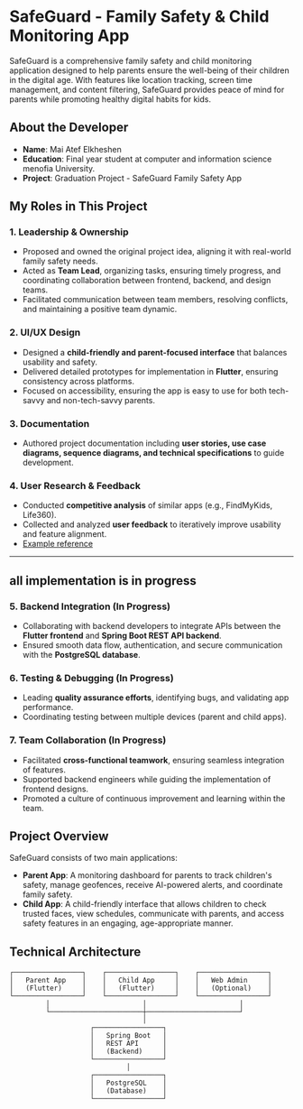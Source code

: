 # SafeGuard - Family Safety & Child Monitoring App

SafeGuard is a comprehensive family safety and child monitoring application designed to help parents ensure the well-being of their children in the digital age. With features like location tracking, screen time management, and content filtering, SafeGuard provides peace of mind for parents while promoting healthy digital habits for kids.

## About the Developer

- **Name**: Mai Atef Elkheshen
- **Education**: Final year student at computer and information science menofia University.
- **Project**: Graduation Project - SafeGuard Family Safety App

## My Roles in This Project

### 1. Leadership & Ownership
- Proposed and owned the original project idea, aligning it with real-world family safety needs.  
- Acted as **Team Lead**, organizing tasks, ensuring timely progress, and coordinating collaboration between frontend, backend, and design teams.  
- Facilitated communication between team members, resolving conflicts, and maintaining a positive team dynamic.

### 2. UI/UX Design
- Designed a **child-friendly and parent-focused interface** that balances usability and safety.  
- Delivered detailed prototypes for implementation in **Flutter**, ensuring consistency across platforms.  
- Focused on accessibility, ensuring the app is easy to use for both tech-savvy and non-tech-savvy parents.

### 3. Documentation
- Authored project documentation including **user stories, use case diagrams, sequence diagrams, and technical specifications** to guide development.  


### 4. User Research & Feedback
- Conducted **competitive analysis** of similar apps (e.g., FindMyKids, Life360).  
- Collected and analyzed **user feedback** to iteratively improve usability and feature alignment.  
- [Example reference](https://play.google.com/store/apps/details?id=org.findmykids.app&hl=en-US)  
---
## all implementation is in progress 

### 5. Backend Integration (In Progress)
- Collaborating with backend developers to integrate APIs between the **Flutter frontend** and **Spring Boot REST API backend**.  
- Ensured smooth data flow, authentication, and secure communication with the **PostgreSQL database**.  



### 6. Testing & Debugging (In Progress)
- Leading **quality assurance efforts**, identifying bugs, and validating app performance.  
- Coordinating testing between multiple devices (parent and child apps).  


### 7. Team Collaboration (In Progress)
- Facilitated **cross-functional teamwork**, ensuring seamless integration of features.  
- Supported backend engineers while guiding the implementation of frontend designs.  
- Promoted a culture of continuous improvement and learning within the team.

## Project Overview

SafeGuard consists of two main applications:
- **Parent App**: A monitoring dashboard for parents to track children's safety, manage geofences, receive AI-powered alerts, and coordinate family safety.
- **Child App**: A child-friendly interface that allows children to check trusted faces, view schedules, communicate with parents, and access safety features in an engaging, age-appropriate manner.

## Technical Architecture

```
┌─────────────────┐    ┌─────────────────┐    ┌─────────────────┐
│   Parent App    │    │   Child App     │    │   Web Admin     │
│   (Flutter)     │    │   (Flutter)     │    │   (Optional)    │
└─────────────────┘    └─────────────────┘    └─────────────────┘
         │                       │                       │
         └───────────────────────┼───────────────────────┘
                                 │
                    ┌─────────────────┐
                    │   Spring Boot   │
                    │   REST API      │
                    │   (Backend)     │
                    └─────────────────┘
                             │
                    ┌─────────────────┐
                    │   PostgreSQL    │
                    │   (Database)    │
                    └─────────────────┘
```

